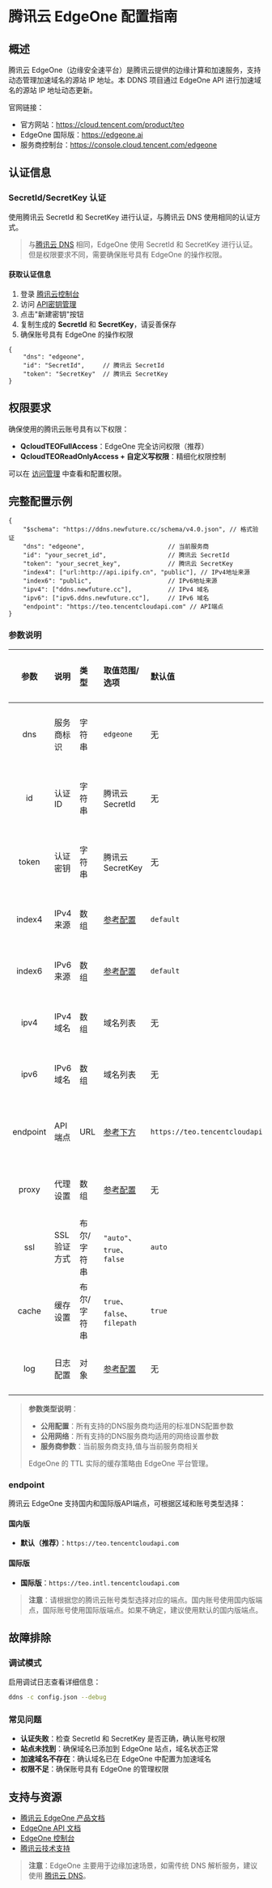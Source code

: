 # 腾讯云 EdgeOne 配置指南

## 概述

腾讯云 EdgeOne（边缘安全速平台）是腾讯云提供的边缘计算和加速服务，支持动态管理加速域名的源站 IP 地址。本 DDNS 项目通过 EdgeOne API 进行加速域名的源站 IP 地址动态更新。

官网链接：

- 官方网站：<https://cloud.tencent.com/product/teo>
- EdgeOne 国际版：<https://edgeone.ai>
- 服务商控制台：<https://console.cloud.tencent.com/edgeone>

## 认证信息

### SecretId/SecretKey 认证

使用腾讯云 SecretId 和 SecretKey 进行认证，与腾讯云 DNS 使用相同的认证方式。

> 与[腾讯云 DNS](tencentcloud.md) 相同，EdgeOne 使用 SecretId 和 SecretKey 进行认证。但是权限要求不同，需要确保账号具有 EdgeOne 的操作权限。

#### 获取认证信息

1. 登录 [腾讯云控制台](https://console.cloud.tencent.com/)
2. 访问 [API密钥管理](https://console.cloud.tencent.com/cam/capi)
3. 点击"新建密钥"按钮
4. 复制生成的 **SecretId** 和 **SecretKey**，请妥善保存
5. 确保账号具有 EdgeOne 的操作权限

```jsonc
{
    "dns": "edgeone",
    "id": "SecretId",     // 腾讯云 SecretId
    "token": "SecretKey"  // 腾讯云 SecretKey
}
```

## 权限要求

确保使用的腾讯云账号具有以下权限：

- **QcloudTEOFullAccess**：EdgeOne 完全访问权限（推荐）
- **QcloudTEOReadOnlyAccess + 自定义写权限**：精细化权限控制

可以在 [访问管理](https://console.cloud.tencent.com/cam/policy) 中查看和配置权限。

## 完整配置示例

```jsonc
{
    "$schema": "https://ddns.newfuture.cc/schema/v4.0.json", // 格式验证
    "dns": "edgeone",                       // 当前服务商
    "id": "your_secret_id",                 // 腾讯云 SecretId
    "token": "your_secret_key",             // 腾讯云 SecretKey
    "index4": ["url:http://api.ipify.cn", "public"], // IPv4地址来源
    "index6": "public",                     // IPv6地址来源
    "ipv4": ["ddns.newfuture.cc"],          // IPv4 域名
    "ipv6": ["ipv6.ddns.newfuture.cc"],     // IPv6 域名
    "endpoint": "https://teo.tencentcloudapi.com" // API端点
}
```

### 参数说明

| 参数    | 说明         | 类型           | 取值范围/选项                       | 默认值    | 参数类型   |
| :-----: | :----------- | :------------- | :--------------------------------- | :-------- | :--------- |
| dns     | 服务商标识   | 字符串         | `edgeone`                          | 无        | 服务商参数 |
| id      | 认证 ID      | 字符串         | 腾讯云 SecretId                    | 无        | 服务商参数 |
| token   | 认证密钥     | 字符串         | 腾讯云 SecretKey                   | 无        | 服务商参数 |
| index4  | IPv4 来源     | 数组           | [参考配置](../config/json.md#ipv4-ipv6)  | `default` | 公用配置   |
| index6  | IPv6 来源     | 数组           | [参考配置](../config/json.md#ipv4-ipv6)   | `default` | 公用配置   |
| ipv4    | IPv4 域名     | 数组           | 域名列表                           | 无        | 公用配置   |
| ipv6    | IPv6 域名     | 数组           | 域名列表                           | 无        | 公用配置   |
| endpoint| API 端点      | URL            | [参考下方](#endpoint)              | `https://teo.tencentcloudapi.com` | 服务商参数 |
| proxy   | 代理设置      | 数组           | [参考配置](../config/json.md#proxy)        | 无        | 公用网络   |
| ssl     | SSL 验证方式  | 布尔/字符串    | `"auto"`、`true`、`false`            | `auto`    | 公用网络   |
| cache   | 缓存设置      | 布尔/字符串    | `true`、`false`、`filepath`        | `true`    | 公用配置   |
| log     | 日志配置      | 对象           | [参考配置](../config/json.md#log)             | 无        | 公用配置   |

> **参数类型说明**：  
>
> - **公用配置**：所有支持的DNS服务商均适用的标准DNS配置参数  
> - **公用网络**：所有支持的DNS服务商均适用的网络设置参数  
> - **服务商参数**：当前服务商支持,值与当前服务商相关
>
> EdgeOne 的 TTL 实际的缓存策略由 EdgeOne 平台管理。

### endpoint

腾讯云 EdgeOne 支持国内和国际版API端点，可根据区域和账号类型选择：

#### 国内版

- **默认（推荐）**：`https://teo.tencentcloudapi.com`

#### 国际版

- **国际版**：`https://teo.intl.tencentcloudapi.com`

> **注意**：请根据您的腾讯云账号类型选择对应的端点。国内账号使用国内版端点，国际账号使用国际版端点。如果不确定，建议使用默认的国内版端点。

## 故障排除

### 调试模式

启用调试日志查看详细信息：

```sh
ddns -c config.json --debug
```

### 常见问题

- **认证失败**：检查 SecretId 和 SecretKey 是否正确，确认账号权限
- **站点未找到**：确保域名已添加到 EdgeOne 站点，域名状态正常
- **加速域名不存在**：确认域名已在 EdgeOne 中配置为加速域名
- **权限不足**：确保账号具有 EdgeOne 的管理权限

## 支持与资源

- [腾讯云 EdgeOne 产品文档](https://cloud.tencent.com/document/product/1552)
- [EdgeOne API 文档](https://cloud.tencent.com/document/api/1552)
- [EdgeOne 控制台](https://console.cloud.tencent.com/edgeone)
- [腾讯云技术支持](https://cloud.tencent.com/document/product/282)

> **注意**：EdgeOne 主要用于边缘加速场景，如需传统 DNS 解析服务，建议使用 [腾讯云 DNS](./tencentcloud.md)。
